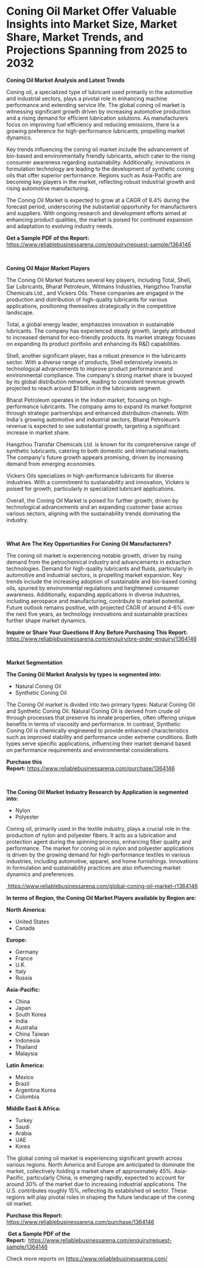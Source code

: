 <p><h1>Coning Oil Market Offer Valuable Insights into Market Size, Market Share, Market Trends, and Projections Spanning from 2025 to 2032</h1></p><p><strong>Coning Oil Market Analysis and Latest Trends</strong></p>
<p><p>Coning oil, a specialized type of lubricant used primarily in the automotive and industrial sectors, plays a pivotal role in enhancing machine performance and extending service life. The global coning oil market is witnessing significant growth driven by increasing automotive production and a rising demand for efficient lubrication solutions. As manufacturers focus on improving fuel efficiency and reducing emissions, there is a growing preference for high-performance lubricants, propelling market dynamics.</p><p>Key trends influencing the coning oil market include the advancement of bio-based and environmentally friendly lubricants, which cater to the rising consumer awareness regarding sustainability. Additionally, innovations in formulation technology are leading to the development of synthetic coning oils that offer superior performance. Regions such as Asia-Pacific are becoming key players in the market, reflecting robust industrial growth and rising automotive manufacturing.</p><p>The Coning Oil Market is expected to grow at a CAGR of 8.4% during the forecast period, underscoring the substantial opportunity for manufacturers and suppliers. With ongoing research and development efforts aimed at enhancing product qualities, the market is poised for continued expansion and adaptation to evolving industry needs.</p></p>
<p><strong>Get a Sample PDF of the Report:&nbsp;</strong> <a href="https://www.reliablebusinessarena.com/enquiry/request-sample/1364146?utm_campaign=2138&utm_medium=2&utm_source=Github&utm_content=ia&utm_term=30012025&utm_id=coning-oil">https://www.reliablebusinessarena.com/enquiry/request-sample/1364146</a></p>
<p>&nbsp;</p>
<p><strong>Coning Oil Major Market Players</strong></p>
<p><p>The Coning Oil Market features several key players, including Total, Shell, Sar Lubricants, Bharat Petroleum, Witmans Industries, Hangzhou Transfar Chemicals Ltd., and Vickers Oils. These companies are engaged in the production and distribution of high-quality lubricants for various applications, positioning themselves strategically in the competitive landscape.</p><p>Total, a global energy leader, emphasizes innovation in sustainable lubricants. The company has experienced steady growth, largely attributed to increased demand for eco-friendly products. Its market strategy focuses on expanding its product portfolio and enhancing its R&D capabilities.</p><p>Shell, another significant player, has a robust presence in the lubricants sector. With a diverse range of products, Shell extensively invests in technological advancements to improve product performance and environmental compliance. The company's strong market share is buoyed by its global distribution network, leading to consistent revenue growth projected to reach around $1 billion in the lubricants segment.</p><p>Bharat Petroleum operates in the Indian market, focusing on high-performance lubricants. The company aims to expand its market footprint through strategic partnerships and enhanced distribution channels. With India's growing automotive and industrial sectors, Bharat Petroleum’s revenue is expected to see substantial growth, targeting a significant increase in market share.</p><p>Hangzhou Transfar Chemicals Ltd. is known for its comprehensive range of synthetic lubricants, catering to both domestic and international markets. The company's future growth appears promising, driven by increasing demand from emerging economies.</p><p>Vickers Oils specializes in high-performance lubricants for diverse industries. With a commitment to sustainability and innovation, Vickers is poised for growth, particularly in specialized lubricant applications.</p><p>Overall, the Coning Oil Market is poised for further growth, driven by technological advancements and an expanding customer base across various sectors, aligning with the sustainability trends dominating the industry.</p></p>
<p>&nbsp;</p>
<p><strong>What Are The Key Opportunities For Coning Oil Manufacturers?</strong></p>
<p><p>The coning oil market is experiencing notable growth, driven by rising demand from the petrochemical industry and advancements in extraction technologies. Demand for high-quality lubricants and fluids, particularly in automotive and industrial sectors, is propelling market expansion. Key trends include the increasing adoption of sustainable and bio-based coning oils, spurred by environmental regulations and heightened consumer awareness. Additionally, expanding applications in diverse industries, including aerospace and manufacturing, contribute to market potential. Future outlook remains positive, with projected CAGR of around 4-6% over the next five years, as technology innovations and sustainable practices further shape market dynamics.</p></p>
<p><strong>Inquire or Share Your Questions If Any Before Purchasing This Report:</strong> <a href="https://www.reliablebusinessarena.com/enquiry/pre-order-enquiry/1364146?utm_campaign=2138&utm_medium=2&utm_source=Github&utm_content=ia&utm_term=30012025&utm_id=coning-oil">https://www.reliablebusinessarena.com/enquiry/pre-order-enquiry/1364146</a></p>
<p>&nbsp;</p>
<p><strong>Market Segmentation</strong></p>
<p><strong>The Coning Oil Market Analysis by types is segmented into:</strong></p>
<p><ul><li>Natural Coning Oil</li><li>Synthetic Coning Oil</li></ul></p>
<p><p>The Coning Oil market is divided into two primary types: Natural Coning Oil and Synthetic Coning Oil. Natural Coning Oil is derived from crude oil through processes that preserve its innate properties, often offering unique benefits in terms of viscosity and performance. In contrast, Synthetic Coning Oil is chemically engineered to provide enhanced characteristics such as improved stability and performance under extreme conditions. Both types serve specific applications, influencing their market demand based on performance requirements and environmental considerations.</p></p>
<p><strong>Purchase this Report:&nbsp;</strong><a href="https://www.reliablebusinessarena.com/purchase/1364146?utm_campaign=2138&utm_medium=2&utm_source=Github&utm_content=ia&utm_term=30012025&utm_id=coning-oil">https://www.reliablebusinessarena.com/purchase/1364146</a></p>
<p>&nbsp;</p>
<p><strong>The Coning Oil Market Industry Research by Application is segmented into:</strong></p>
<p><ul><li>Nylon</li><li>Polyester</li></ul></p>
<p><p>Coning oil, primarily used in the textile industry, plays a crucial role in the production of nylon and polyester fibers. It acts as a lubrication and protection agent during the spinning process, enhancing fiber quality and performance. The market for coning oil in nylon and polyester applications is driven by the growing demand for high-performance textiles in various industries, including automotive, apparel, and home furnishings. Innovations in formulation and sustainability practices are also influencing market dynamics and preferences.</p></p>
<p><a href="https://www.reliablebusinessarena.com/global-coning-oil-market-r1364146?utm_campaign=2138&utm_medium=2&utm_source=Github&utm_content=ia&utm_term=30012025&utm_id=coning-oil">&nbsp;https://www.reliablebusinessarena.com/global-coning-oil-market-r1364146</a></p>
<p><strong>In terms of Region, the Coning Oil Market Players available by Region are:</strong></p>
<p>
    <p> <strong> North America: </strong>
        <ul>
            <li>United States</li>
            <li>Canada</li>
        </ul>
        </p> 
    <p> <strong> Europe: </strong>
        <ul>
            <li>Germany</li>
            <li>France</li>
            <li>U.K.</li>
            <li>Italy</li>
            <li>Russia</li>
        </ul>
        </p> 
    <p> <strong> Asia-Pacific: </strong>
        <ul>
            <li>China</li>
            <li>Japan</li>
            <li>South Korea</li>
            <li>India</li>
            <li>Australia</li>
            <li>China Taiwan</li>
            <li>Indonesia</li>
            <li>Thailand</li>
            <li>Malaysia</li>
        </ul>
        </p> 
    <p> <strong> Latin America: </strong>
        <ul>
            <li>Mexico</li>
            <li>Brazil</li>
            <li>Argentina Korea</li>
            <li>Colombia</li>
        </ul>
        </p> 
    <p> <strong> Middle East & Africa: </strong>
        <ul>
            <li>Turkey</li>
            <li>Saudi</li>
            <li>Arabia</li>
            <li>UAE</li>
            <li>Korea</li>
        </ul>
    </p>
    </p>
<p><p>The global coning oil market is experiencing significant growth across various regions. North America and Europe are anticipated to dominate the market, collectively holding a market share of approximately 45%. Asia-Pacific, particularly China, is emerging rapidly, expected to account for around 30% of the market due to increasing industrial applications. The U.S. contributes roughly 15%, reflecting its established oil sector. These regions will play pivotal roles in shaping the future landscape of the coning oil market.</p></p>
<p><strong>Purchase this Report: </strong><a href="https://www.reliablebusinessarena.com/purchase/1364146?utm_campaign=2138&utm_medium=2&utm_source=Github&utm_content=ia&utm_term=30012025&utm_id=coning-oil">https://www.reliablebusinessarena.com/purchase/1364146</a></p>
<p>&nbsp;<strong>Get a Sample PDF of the Report:&nbsp;&nbsp;</strong><a href="https://www.reliablebusinessarena.com/enquiry/request-sample/1364146?utm_campaign=2138&utm_medium=2&utm_source=Github&utm_content=ia&utm_term=30012025&utm_id=coning-oil">https://www.reliablebusinessarena.com/enquiry/request-sample/1364146</a></p>
<p><strong></strong></p>
<p>Check more reports on <a href="https://www.reliablebusinessarena.com/?utm_campaign=2138&utm_medium=2&utm_source=Github&utm_content=ia&utm_term=30012025&utm_id=coning-oil">https://www.reliablebusinessarena.com/</a></p>